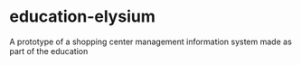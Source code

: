 # education-elysium
A prototype of a shopping center management information system made as part of the education
